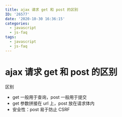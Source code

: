 ```yaml
---
title: ajax 请求 get 和 post 的区别
ID: '26577'
date: '2020-10-30 16:36:15'
categories:
  - javascript
  - js-faq
tags:
  - javascript
  - js-faq
---
```


# ajax 请求 get 和 post 的区别

区别

- get 一般用于查询，post 一般用于提交
- get 参数拼接在 url 上，post 放在请求体内
- 安全性：post 易于防止 CSRF
 
 
 
 
 
 
 
 
 
 
 
 
 
 
 
 
 
 
 
 
 
 
 
